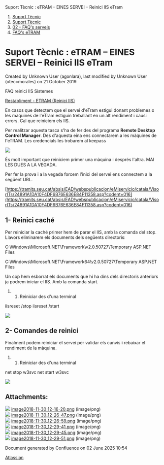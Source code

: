 Suport Tècnic : eTRAM – EINES SERVEI – Reinici IIS eTram  

1.  [Suport Tècnic](index.md)
2.  [Suport Tècnic](13893782.md)
3.  [02 - FAQ's serveis](26313393.md)
4.  [FAQ's eTRAM](28705567.md)

Suport Tècnic : eTRAM – EINES SERVEI – Reinici IIS eTram
========================================================

Created by Unknown User (agonlara), last modified by Unknown User (oteccmorales) on 21 October 2019

FAQ reinici IIS Sistemes

[Restabliment - ETRAM (Reinici IIS)](/pages/createpage.action?spaceKey=SII&title=Restabliment+-+ETRAM+%28Reinici+IIS%29&linkCreation=true&fromPageId=26313525)

  

  

En casos que detectem que el servei d'eTram estigui donant problemes o les màquines de l'eTram estiguin treballant en un alt rendiment i causi errors. Cal que reiniciem els IIS. 

  

Per realitzar aquesta tasca s'ha de fer des del programa **Remote Desktop Control Manager**. Des d'aquesta eina ens connectarem a les màquines de l'eTRAM. Les credencials les trobarem al keepass

![](attachments/26313525/26314360.png)

És molt important que reiniciem primer una màquina i després l'altra. MAI LES DUES A LA VEGADA.

  

Per fer la prova i a la vegada forcem l'inici del servei ens connectem a la següent URL.

[https://tramits.seu.cat/absis/EAD/webspublicacion/eMiservicio/catala/VisorITs/24891A1DA10F4DF6B76E636E84F11358.asp?codent=016](https://tramits.seu.cat/absis/EAD/webspublicacion/eMiservicio/catala/VisorITs/24891A1DA10F4DF6B76E636E84F11358.asp?codent=016)

  
1- Reinici caché
-------------------

Per reiniciar la caché primer hem de parar el IIS, amb la comanda del stop. Llavors eliminarem els documents dels següents directoris: 

C:\\Windows\\Microsoft.NET\\Framework\\v2.0.50727\\Temporary ASP.NET Files

C:\\Windows\\Microsoft.NET\\Framework64\\v2.0.50727\\Temporary ASP.NET Files

  

Un cop hem esborrat els documents que hi ha dins dels directoris anteriors ja podrem iniciar el IIS. Amb la comanda start.

1.  1.  Reiniciar des d'una terminal

iisreset /stop
iisreset /start

  
![](attachments/26313525/26314338.png)

  

  

2- Comandes de reinici
----------------------

Finalment podem reiniciar el servei per validar els canvis i rebaixar el rendiment de la màquina. 

  

1.  1.  Reiniciar des d'una terminal  
          
        

net stop w3svc
net start w3svc

  

![](attachments/26313525/26314336.png)

  

  

Attachments:
------------

![](images/icons/bullet_blue.gif) [image2018-11-30\_12-16-20.png](attachments/26313525/26314360.png) (image/png)  
![](images/icons/bullet_blue.gif) [image2018-11-30\_12-26-47.png](attachments/26313525/26314334.png) (image/png)  
![](images/icons/bullet_blue.gif) [image2018-11-30\_12-26-59.png](attachments/26313525/26314336.png) (image/png)  
![](images/icons/bullet_blue.gif) [image2018-11-30\_12-29-41.png](attachments/26313525/26314333.png) (image/png)  
![](images/icons/bullet_blue.gif) [image2018-11-30\_12-29-45.png](attachments/26313525/26314337.png) (image/png)  
![](images/icons/bullet_blue.gif) [image2018-11-30\_12-29-51.png](attachments/26313525/26314338.png) (image/png)  

Document generated by Confluence on 02 June 2025 10:54

[Atlassian](http://www.atlassian.com/)